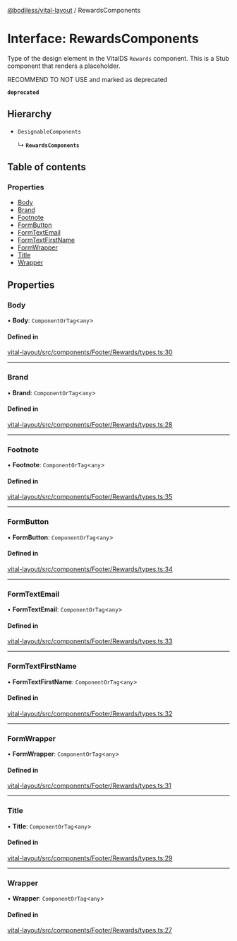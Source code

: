 [@bodiless/vital-layout](../README.md) / RewardsComponents

# Interface: RewardsComponents

Type of the design element in the VitalDS `Rewards` component.
This is a Stub component that renders a placeholder.

RECOMMEND TO NOT USE and marked as deprecated

**`deprecated`**

## Hierarchy

- `DesignableComponents`

  ↳ **`RewardsComponents`**

## Table of contents

### Properties

- [Body](RewardsComponents.md#body)
- [Brand](RewardsComponents.md#brand)
- [Footnote](RewardsComponents.md#footnote)
- [FormButton](RewardsComponents.md#formbutton)
- [FormTextEmail](RewardsComponents.md#formtextemail)
- [FormTextFirstName](RewardsComponents.md#formtextfirstname)
- [FormWrapper](RewardsComponents.md#formwrapper)
- [Title](RewardsComponents.md#title)
- [Wrapper](RewardsComponents.md#wrapper)

## Properties

### Body

• **Body**: `ComponentOrTag`<`any`\>

#### Defined in

[vital-layout/src/components/Footer/Rewards/types.ts:30](https://github.com/johnsonandjohnson/Bodiless-JS/blob/9dbde5975/packages/vital-layout/src/components/Footer/Rewards/types.ts#L30)

___

### Brand

• **Brand**: `ComponentOrTag`<`any`\>

#### Defined in

[vital-layout/src/components/Footer/Rewards/types.ts:28](https://github.com/johnsonandjohnson/Bodiless-JS/blob/9dbde5975/packages/vital-layout/src/components/Footer/Rewards/types.ts#L28)

___

### Footnote

• **Footnote**: `ComponentOrTag`<`any`\>

#### Defined in

[vital-layout/src/components/Footer/Rewards/types.ts:35](https://github.com/johnsonandjohnson/Bodiless-JS/blob/9dbde5975/packages/vital-layout/src/components/Footer/Rewards/types.ts#L35)

___

### FormButton

• **FormButton**: `ComponentOrTag`<`any`\>

#### Defined in

[vital-layout/src/components/Footer/Rewards/types.ts:34](https://github.com/johnsonandjohnson/Bodiless-JS/blob/9dbde5975/packages/vital-layout/src/components/Footer/Rewards/types.ts#L34)

___

### FormTextEmail

• **FormTextEmail**: `ComponentOrTag`<`any`\>

#### Defined in

[vital-layout/src/components/Footer/Rewards/types.ts:33](https://github.com/johnsonandjohnson/Bodiless-JS/blob/9dbde5975/packages/vital-layout/src/components/Footer/Rewards/types.ts#L33)

___

### FormTextFirstName

• **FormTextFirstName**: `ComponentOrTag`<`any`\>

#### Defined in

[vital-layout/src/components/Footer/Rewards/types.ts:32](https://github.com/johnsonandjohnson/Bodiless-JS/blob/9dbde5975/packages/vital-layout/src/components/Footer/Rewards/types.ts#L32)

___

### FormWrapper

• **FormWrapper**: `ComponentOrTag`<`any`\>

#### Defined in

[vital-layout/src/components/Footer/Rewards/types.ts:31](https://github.com/johnsonandjohnson/Bodiless-JS/blob/9dbde5975/packages/vital-layout/src/components/Footer/Rewards/types.ts#L31)

___

### Title

• **Title**: `ComponentOrTag`<`any`\>

#### Defined in

[vital-layout/src/components/Footer/Rewards/types.ts:29](https://github.com/johnsonandjohnson/Bodiless-JS/blob/9dbde5975/packages/vital-layout/src/components/Footer/Rewards/types.ts#L29)

___

### Wrapper

• **Wrapper**: `ComponentOrTag`<`any`\>

#### Defined in

[vital-layout/src/components/Footer/Rewards/types.ts:27](https://github.com/johnsonandjohnson/Bodiless-JS/blob/9dbde5975/packages/vital-layout/src/components/Footer/Rewards/types.ts#L27)

